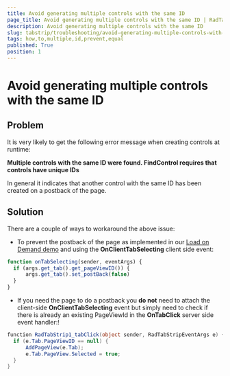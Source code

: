 ```yaml
---
title: Avoid generating multiple controls with the same ID
page_title: Avoid generating multiple controls with the same ID | RadTabStrip for ASP.NET AJAX Documentation
description: Avoid generating multiple controls with the same ID
slug: tabstrip/troubleshooting/avoid-generating-multiple-controls-with-the-same-id
tags: how,to,multiple,id,prevent,equal
published: True
position: 1
---
```


# Avoid generating multiple controls with the same ID



## Problem

It is very likely to get the following error message when creating controls at runtime:

**Multiple controls with the same ID were found. FindControl requires that controls have unique IDs**

In general it indicates that another control with the same ID has been created on a postback of the page.


## Solution

There are a couple of ways to workaround the above issue:

* To prevent the postback of the page as implemented in our [Load on Demand demo](https://demos.telerik.com/aspnet-ajax/tabstrip/examples/applicationscenarios/loadondemand/defaultcs.aspx) and using the **OnClientTabSelecting** client side event:

````JavaScript
function onTabSelecting(sender, eventArgs) {
  if (args.get_tab().get_pageViewID()) {
      args.get_tab().set_postBack(false)
  }
}
````

* If you need the page to do a postback you **do not** need to attach the client-side **OnClientTabSelecting** event but simply need to check if there is already an existing PageViewId in the **OnTabClick** server side event handler:!

````C#
function RadTabStrip1_tabClick(object sender, RadTabStripEventArgs e) {
  if (e.Tab.PageViewID == null) {
      AddPageView(e.Tab);
	  e.Tab.PageView.Selected = true;
  }
}
````

